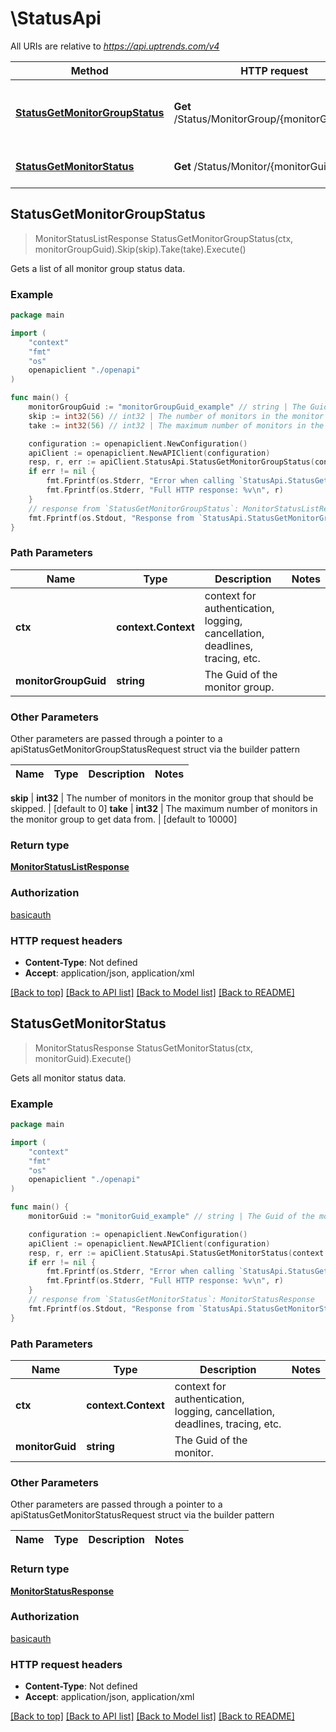 # \StatusApi

All URIs are relative to *https://api.uptrends.com/v4*

Method | HTTP request | Description
------------- | ------------- | -------------
[**StatusGetMonitorGroupStatus**](StatusApi.md#StatusGetMonitorGroupStatus) | **Get** /Status/MonitorGroup/{monitorGroupGuid} | Gets a list of all monitor group status data.
[**StatusGetMonitorStatus**](StatusApi.md#StatusGetMonitorStatus) | **Get** /Status/Monitor/{monitorGuid} | Gets all monitor status data.



## StatusGetMonitorGroupStatus

> MonitorStatusListResponse StatusGetMonitorGroupStatus(ctx, monitorGroupGuid).Skip(skip).Take(take).Execute()

Gets a list of all monitor group status data.

### Example

```go
package main

import (
    "context"
    "fmt"
    "os"
    openapiclient "./openapi"
)

func main() {
    monitorGroupGuid := "monitorGroupGuid_example" // string | The Guid of the monitor group.
    skip := int32(56) // int32 | The number of monitors in the monitor group that should be skipped. (optional) (default to 0)
    take := int32(56) // int32 | The maximum number of monitors in the monitor group to get data from. (optional) (default to 10000)

    configuration := openapiclient.NewConfiguration()
    apiClient := openapiclient.NewAPIClient(configuration)
    resp, r, err := apiClient.StatusApi.StatusGetMonitorGroupStatus(context.Background(), monitorGroupGuid).Skip(skip).Take(take).Execute()
    if err != nil {
        fmt.Fprintf(os.Stderr, "Error when calling `StatusApi.StatusGetMonitorGroupStatus``: %v\n", err)
        fmt.Fprintf(os.Stderr, "Full HTTP response: %v\n", r)
    }
    // response from `StatusGetMonitorGroupStatus`: MonitorStatusListResponse
    fmt.Fprintf(os.Stdout, "Response from `StatusApi.StatusGetMonitorGroupStatus`: %v\n", resp)
}
```

### Path Parameters


Name | Type | Description  | Notes
------------- | ------------- | ------------- | -------------
**ctx** | **context.Context** | context for authentication, logging, cancellation, deadlines, tracing, etc.
**monitorGroupGuid** | **string** | The Guid of the monitor group. | 

### Other Parameters

Other parameters are passed through a pointer to a apiStatusGetMonitorGroupStatusRequest struct via the builder pattern


Name | Type | Description  | Notes
------------- | ------------- | ------------- | -------------

 **skip** | **int32** | The number of monitors in the monitor group that should be skipped. | [default to 0]
 **take** | **int32** | The maximum number of monitors in the monitor group to get data from. | [default to 10000]

### Return type

[**MonitorStatusListResponse**](MonitorStatusListResponse.md)

### Authorization

[basicauth](../README.md#basicauth)

### HTTP request headers

- **Content-Type**: Not defined
- **Accept**: application/json, application/xml

[[Back to top]](#) [[Back to API list]](../README.md#documentation-for-api-endpoints)
[[Back to Model list]](../README.md#documentation-for-models)
[[Back to README]](../README.md)


## StatusGetMonitorStatus

> MonitorStatusResponse StatusGetMonitorStatus(ctx, monitorGuid).Execute()

Gets all monitor status data.

### Example

```go
package main

import (
    "context"
    "fmt"
    "os"
    openapiclient "./openapi"
)

func main() {
    monitorGuid := "monitorGuid_example" // string | The Guid of the monitor.

    configuration := openapiclient.NewConfiguration()
    apiClient := openapiclient.NewAPIClient(configuration)
    resp, r, err := apiClient.StatusApi.StatusGetMonitorStatus(context.Background(), monitorGuid).Execute()
    if err != nil {
        fmt.Fprintf(os.Stderr, "Error when calling `StatusApi.StatusGetMonitorStatus``: %v\n", err)
        fmt.Fprintf(os.Stderr, "Full HTTP response: %v\n", r)
    }
    // response from `StatusGetMonitorStatus`: MonitorStatusResponse
    fmt.Fprintf(os.Stdout, "Response from `StatusApi.StatusGetMonitorStatus`: %v\n", resp)
}
```

### Path Parameters


Name | Type | Description  | Notes
------------- | ------------- | ------------- | -------------
**ctx** | **context.Context** | context for authentication, logging, cancellation, deadlines, tracing, etc.
**monitorGuid** | **string** | The Guid of the monitor. | 

### Other Parameters

Other parameters are passed through a pointer to a apiStatusGetMonitorStatusRequest struct via the builder pattern


Name | Type | Description  | Notes
------------- | ------------- | ------------- | -------------


### Return type

[**MonitorStatusResponse**](MonitorStatusResponse.md)

### Authorization

[basicauth](../README.md#basicauth)

### HTTP request headers

- **Content-Type**: Not defined
- **Accept**: application/json, application/xml

[[Back to top]](#) [[Back to API list]](../README.md#documentation-for-api-endpoints)
[[Back to Model list]](../README.md#documentation-for-models)
[[Back to README]](../README.md)

